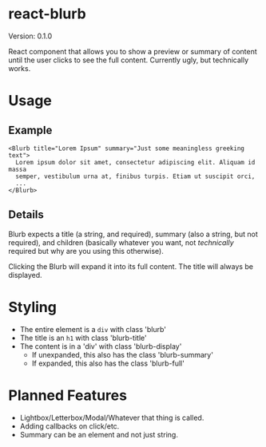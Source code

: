 react-blurb 
===========

Version: 0.1.0

React component that allows you to show a preview or summary of content until the user clicks to see
the full content. Currently ugly, but technically works.

Usage
=====

Example
-------
    <Blurb title="Lorem Ipsum" summary="Just some meaningless greeking text">
      Lorem ipsum dolor sit amet, consectetur adipiscing elit. Aliquam id massa
      semper, vestibulum urna at, finibus turpis. Etiam ut suscipit orci,
      ...
    </Blurb>

Details
-------

Blurb expects a title (a string, and required), summary (also a string, but not required), and children
(basically whatever you want, not *technically* required but why are you using this otherwise).

Clicking the Blurb will expand it into its full content. The title will always be displayed.

Styling
=======

* The entire element is a `div` with class 'blurb'
* The title is an `h1` with class 'blurb-title'
* The content is in a 'div' with class 'blurb-display'
    * If unexpanded, this also has the class 'blurb-summary'
    * If expanded, this also has the class 'blurb-full'

Planned Features
================

* Lightbox/Letterbox/Modal/Whatever that thing is called.
* Adding callbacks on click/etc.
* Summary can be an element and not just string.